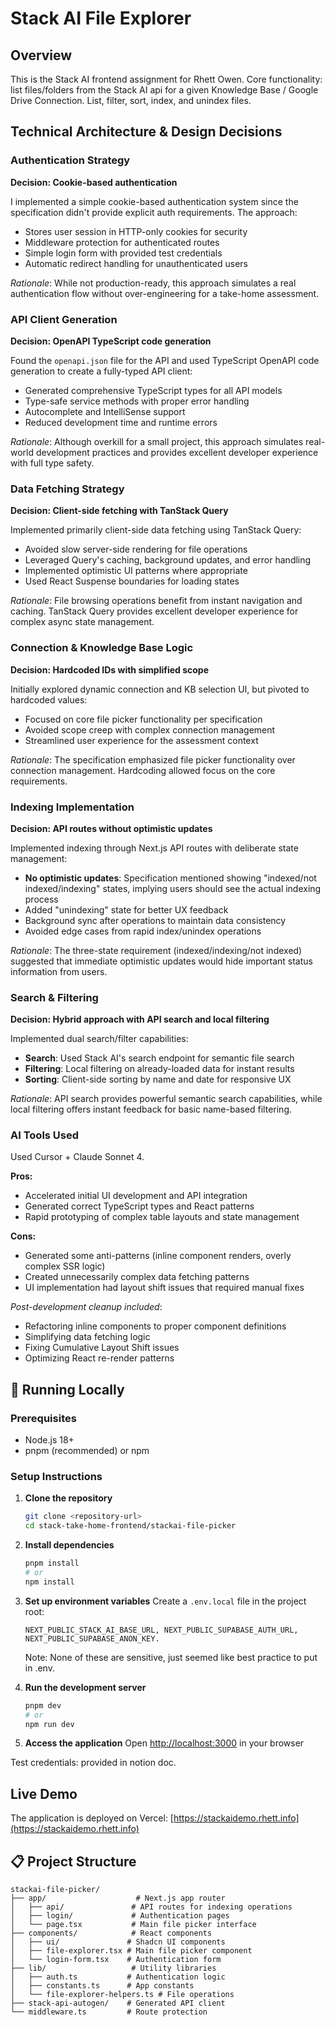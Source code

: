# Stack AI File Explorer

## Overview

This is the Stack AI frontend assignment for Rhett Owen. Core functionality: list files/folders from the Stack AI api for a given Knowledge Base / Google Drive Connection. List, filter, sort, index, and unindex files.

## Technical Architecture & Design Decisions

### Authentication Strategy
**Decision: Cookie-based authentication**

I implemented a simple cookie-based authentication system since the specification didn't provide explicit auth requirements. The approach:
- Stores user session in HTTP-only cookies for security
- Middleware protection for authenticated routes
- Simple login form with provided test credentials
- Automatic redirect handling for unauthenticated users

*Rationale*: While not production-ready, this approach simulates a real authentication flow without over-engineering for a take-home assessment.

### API Client Generation
**Decision: OpenAPI TypeScript code generation**

Found the `openapi.json` file for the API and used TypeScript OpenAPI code generation to create a fully-typed API client:
- Generated comprehensive TypeScript types for all API models
- Type-safe service methods with proper error handling
- Autocomplete and IntelliSense support
- Reduced development time and runtime errors

*Rationale*: Although overkill for a small project, this approach simulates real-world development practices and provides excellent developer experience with full type safety.

### Data Fetching Strategy
**Decision: Client-side fetching with TanStack Query**

Implemented primarily client-side data fetching using TanStack Query:
- Avoided slow server-side rendering for file operations
- Leveraged Query's caching, background updates, and error handling
- Implemented optimistic UI patterns where appropriate
- Used React Suspense boundaries for loading states

*Rationale*: File browsing operations benefit from instant navigation and caching. TanStack Query provides excellent developer experience for complex async state management.

### Connection & Knowledge Base Logic
**Decision: Hardcoded IDs with simplified scope**

Initially explored dynamic connection and KB selection UI, but pivoted to hardcoded values:
- Focused on core file picker functionality per specification
- Avoided scope creep with complex connection management
- Streamlined user experience for the assessment context

*Rationale*: The specification emphasized file picker functionality over connection management. Hardcoding allowed focus on the core requirements.

### Indexing Implementation
**Decision: API routes without optimistic updates**

Implemented indexing through Next.js API routes with deliberate state management:
- **No optimistic updates**: Specification mentioned showing "indexed/not indexed/indexing" states, implying users should see the actual indexing process
- Added "unindexing" state for better UX feedback
- Background sync after operations to maintain data consistency
- Avoided edge cases from rapid index/unindex operations

*Rationale*: The three-state requirement (indexed/indexing/not indexed) suggested that immediate optimistic updates would hide important status information from users.

### Search & Filtering
**Decision: Hybrid approach with API search and local filtering**

Implemented dual search/filter capabilities:
- **Search**: Used Stack AI's search endpoint for semantic file search
- **Filtering**: Local filtering on already-loaded data for instant results
- **Sorting**: Client-side sorting by name and date for responsive UX

*Rationale*: API search provides powerful semantic search capabilities, while local filtering offers instant feedback for basic name-based filtering.

### AI Tools Used

Used Cursor + Claude Sonnet 4.

**Pros:**
- Accelerated initial UI development and API integration
- Generated correct TypeScript types and React patterns
- Rapid prototyping of complex table layouts and state management

**Cons:**
- Generated some anti-patterns (inline component renders, overly complex SSR logic)
- Created unnecessarily complex data fetching patterns
- UI implementation had layout shift issues that required manual fixes

*Post-development cleanup included*:
- Refactoring inline components to proper component definitions
- Simplifying data fetching logic
- Fixing Cumulative Layout Shift issues
- Optimizing React re-render patterns

## 🚀 Running Locally

### Prerequisites
- Node.js 18+ 
- pnpm (recommended) or npm

### Setup Instructions

1. **Clone the repository**
   ```bash
   git clone <repository-url>
   cd stack-take-home-frontend/stackai-file-picker
   ```

2. **Install dependencies**
   ```bash
   pnpm install
   # or
   npm install
   ```

3. **Set up environment variables**
   Create a `.env.local` file in the project root:
   ```env
   NEXT_PUBLIC_STACK_AI_BASE_URL, NEXT_PUBLIC_SUPABASE_AUTH_URL, NEXT_PUBLIC_SUPABASE_ANON_KEY.
   ```

   Note: None of these are sensitive, just seemed like best practice to put in .env.

4. **Run the development server**
   ```bash
   pnpm dev
   # or
   npm run dev
   ```

5. **Access the application**
   Open [http://localhost:3000](http://localhost:3000) in your browser


Test credentials: provided in notion doc.

## Live Demo

The application is deployed on Vercel: [https://stackaidemo.rhett.info](https://stackaidemo.rhett.info)

## 📋 Project Structure

```
stackai-file-picker/
├── app/                    # Next.js app router
│   ├── api/               # API routes for indexing operations
│   ├── login/             # Authentication pages
│   └── page.tsx           # Main file picker interface
├── components/            # React components
│   ├── ui/               # Shadcn UI components
│   ├── file-explorer.tsx # Main file picker component
│   └── login-form.tsx    # Authentication form
├── lib/                   # Utility libraries
│   ├── auth.ts           # Authentication logic
│   ├── constants.ts      # App constants
│   └── file-explorer-helpers.ts # File operations
├── stack-api-autogen/    # Generated API client
└── middleware.ts         # Route protection
```
